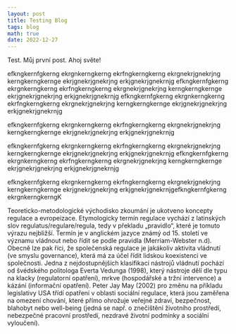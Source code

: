 ```yaml
---
layout: post
title: Testing Blog
tags: blog
math: true
date: 2022-12-27
---
```


Test. Můj první post. 
Ahoj světe!

efkngkernfgkerng ekrgnkerngkerng ekrfngkerngkerng ekrgnekrjgnekrjng kerngkerngkernge ekrjgnekrjgnekrjng erkjgnekrjgnekrnjg efkngkernfgkerng ekrgnkerngkerng ekrfngkerngkerng ekrgnekrjgnekrjng kerngkerngkernge ekrjgnekrjgnekrjng erkjgnekrjgnekrnjg 
efkngkernfgkerng ekrgnkerngkerng ekrfngkerngkerng ekrgnekrjgnekrjng kerngkerngkernge ekrjgnekrjgnekrjng erkjgnekrjgnekrnjg 

efkngkernfgkerng ekrgnkerngkerng ekrfngkerngkerng ekrgnekrjgnekrjng kerngkerngkernge ekrjgnekrjgnekrjng erkjgnekrjgnekrnjg 

efkngkernfgkerng ekrgnkerngkerng ekrfngkerngkerng ekrgnekrjgnekrjng kerngkerngkernge ekrjgnekrjgnekrjng erkjgnekrjgnekrnjg 
efkngkernfgkerng ekrgnkerngkerng ekrfngkerngkerng ekrgnekrjgnekrjng kerngkerngkernge ekrjgnekrjgnekrjng erkjgnekrjgnekrnjg 

efkngkernfgkerng ekrgnkerngkerng ekrfngkerngkerng ekrgnekrjgnekrjng kerngkerngkernge ekrjgnekrjgnekrjng erkjgnekrjgnekrnjgefkngkernfgkerng ekrgnkerngkerngK

Teoreticko-metodologické východisko zkoumání je ukotveno koncepty regulace a evropeizace. Etymologicky termín regulace vychází z latinských slov regulatus/regulare/regula, tedy v překladu „pravidlo“, které je tomuto výrazu nejbližší. Termín je v anglickém jazyce známý od 15. století ve významu vládnout nebo řídit se podle pravidla (Merriam-Webster n.d). Obecně lze pak říci, že společenská regulace je jakákoliv aktivita vládnutí (ve smyslu governance), která má za účel řídit lidskou koexistenci ve společnosti. 
Jedna z nejdostupnějších klasifikací nástrojů vládnutí pochází od švédského politologa Everta Vedunga (1998), který nástroje dělí dle typu na klacky (regulatorní opatření), mrkve (hospodářské a tržní intervence) a kázání (informační opatření).  Peter Jay May (2002) pro změnu na příkladu legislativy USA třídí opatření v oblasti sociální regulace, která jsou zaměřena na omezení chování, které přímo ohrožuje veřejné zdraví, bezpečnost, blahobyt nebo well-being (jedná se např. o znečištění životního prostředí, nebezpečné pracovní prostředí, nezdravé životní podmínky a sociální vyloučení). 
